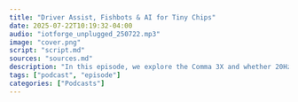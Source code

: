 ```yaml
---
title: "Driver Assist, Fishbots & AI for Tiny Chips"
date: 2025-07-22T10:19:32-04:00
audio: "iotforge_unplugged_250722.mp3"
image: "cover.png"
script: "script.md"
sources: "sources.md"
description: "In this episode, we explore the Comma 3X and whether 20Hz is fast enough for highway driving, the new ESP-Hosted-MCU mode for real-time connectivity, and AutoML for Embedded from Analog Devices. Plus: tinymcp lets LLMs control your microcontrollers, and we bring you weird and wonderful highlights from Open Sauce 2025—including a goldfish that drives."
tags: ["podcast", "episode"]
categories: ["Podcasts"]
---
```

